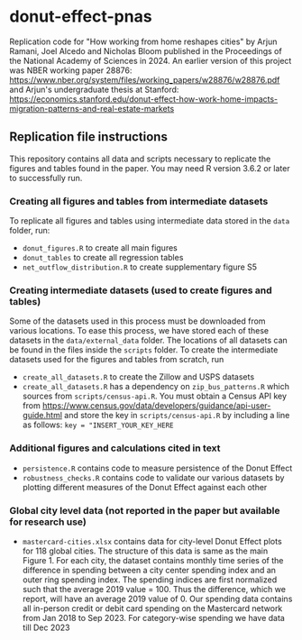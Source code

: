 # donut-effect-pnas
Replication code for "How working from home reshapes cities" by Arjun Ramani, Joel Alcedo and Nicholas Bloom published in the Proceedings of the National Academy of Sciences in 2024. An earlier version of this project was NBER working paper 28876: https://www.nber.org/system/files/working_papers/w28876/w28876.pdf and Arjun's undergraduate thesis at Stanford: https://economics.stanford.edu/donut-effect-how-work-home-impacts-migration-patterns-and-real-estate-markets

## Replication file instructions
This repository contains all data and scripts necessary to replicate the figures and tables found in the paper. You may need R version 3.6.2 or later to successfully run.

### Creating all figures and tables from intermediate datasets

To replicate all figures and tables using intermediate data stored in the `data` folder, run:
  - `donut_figures.R` to create all main figures
  - `donut_tables` to create all regression tables
  - `net_outflow_distribution.R` to create supplementary figure S5

### Creating intermediate datasets (used to create figures and tables)

Some of the datasets used in this process must be downloaded from various locations. To ease this process, we have stored each of these datasets in the `data/external_data` folder. The locations of all datasets can be found in the files inside the `scripts` folder. To create the intermediate datasets used for the figures and tables from scratch, run
- `create_all_datasets.R` to create the Zillow and USPS datasets
- `create_all_datasets.R` has a dependency on `zip_bus_patterns.R` which sources from `scripts/census-api.R`. You must obtain a Census API key from https://www.census.gov/data/developers/guidance/api-user-guide.html and store the key in `scripts/census-api.R` by including a line as follows: `key = "INSERT_YOUR_KEY_HERE`

### Additional figures and calculations cited in text
- `persistence.R` contains code to measure persistence of the Donut Effect
- `robustness_checks.R` contains code to validate our various datasets by plotting different measures of the Donut Effect against each other

### Global city level data (not reported in the paper but available for research use)
- `mastercard-cities.xlsx` contains data for city-level Donut Effect plots for 118 global cities. The structure of this data is same as the main Figure 1. For each city, the dataset contains monthly time series of the difference in spending between a city center spending index and an outer ring spending index. The spending indices are first normalized such that the average 2019 value = 100. Thus the difference, which we report, will have an average 2019 value of 0. Our spending data contains all in-person credit or debit card spending on the Mastercard network from Jan 2018 to Sep 2023. For category-wise spending we have data till Dec 2023



